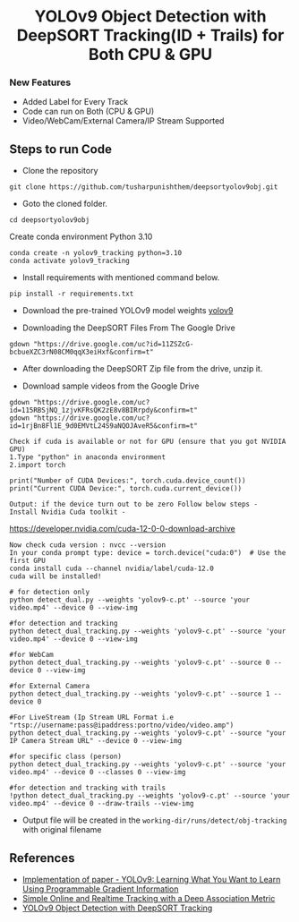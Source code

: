 <H1 align="center">
YOLOv9 Object Detection with DeepSORT Tracking(ID + Trails) for Both CPU & GPU </H1>

### New Features
- Added Label for Every Track
- Code can run on Both (CPU & GPU)
- Video/WebCam/External Camera/IP Stream Supported


## Steps to run Code

- Clone the repository
```
git clone https://github.com/tusharpunishthem/deepsortyolov9obj.git
```
- Goto the cloned folder.
```
cd deepsortyolov9obj
```
Create conda environment Python 3.10
```
conda create -n yolov9_tracking python=3.10
conda activate yolov9_tracking
```
- Install requirements with mentioned command below.
```
pip install -r requirements.txt
```
- Download the pre-trained YOLOv9 model weights
[yolov9](https://github.com/WongKinYiu/yolov9/releases/download/v0.1/yolov9-c.pt)

- Downloading the DeepSORT Files From The Google Drive 
```
gdown "https://drive.google.com/uc?id=11ZSZcG-bcbueXZC3rN08CM0qqX3eiHxf&confirm=t"
```
- After downloading the DeepSORT Zip file from the drive, unzip it. 

- Download sample videos from the Google Drive
```
gdown "https://drive.google.com/uc?id=115RBSjNQ_1zjvKFRsQK2zE8v8BIRrpdy&confirm=t"
gdown "https://drive.google.com/uc?id=1rjBn8Fl1E_9d0EMVtL24S9aNQOJAveR5&confirm=t"
```

```
Check if cuda is available or not for GPU (ensure that you got NVIDIA GPU)
1.Type "python" in anaconda environment
2.import torch

print("Number of CUDA Devices:", torch.cuda.device_count())
print("Current CUDA Device:", torch.cuda.current_device())

Output: if the device turn out to be zero Follow below steps -
Install Nvidia Cuda toolkit -
```
https://developer.nvidia.com/cuda-12-0-0-download-archive
```
Now check cuda version : nvcc --version
In your conda prompt type: device = torch.device("cuda:0")  # Use the first GPU
conda install cuda --channel nvidia/label/cuda-12.0
cuda will be installed!
```


```
# for detection only
python detect_dual.py --weights 'yolov9-c.pt' --source 'your video.mp4' --device 0 --view-img

#for detection and tracking
python detect_dual_tracking.py --weights 'yolov9-c.pt' --source 'your video.mp4' --device 0 --view-img

#for WebCam
python detect_dual_tracking.py --weights 'yolov9-c.pt' --source 0 --device 0 --view-img

#for External Camera
python detect_dual_tracking.py --weights 'yolov9-c.pt' --source 1 --device 0

#For LiveStream (Ip Stream URL Format i.e "rtsp://username:pass@ipaddress:portno/video/video.amp")
python detect_dual_tracking.py --weights 'yolov9-c.pt' --source "your IP Camera Stream URL" --device 0 --view-img

#for specific class (person)
python detect_dual_tracking.py --weights 'yolov9-c.pt' --source 'your video.mp4' --device 0 --classes 0 --view-img

#for detection and tracking with trails 
!python detect_dual_tracking.py --weights 'yolov9-c.pt' --source 'your video.mp4' --device 0 --draw-trails --view-img
```

- Output file will be created in the ```working-dir/runs/detect/obj-tracking``` with original filename








## References
- [Implementation of paper - YOLOv9: Learning What You Want to Learn Using Programmable Gradient Information](https://github.com/WongKinYiu/yolov9/blob/main/README.md)
- [Simple Online and Realtime Tracking with a Deep Association Metric](https://arxiv.org/abs/1703.07402)
- [YOLOv9 Object Detection with DeepSORT Tracking](https://github.com/MuhammadMoinFaisal/YOLOv9-DeepSORT-Object-Tracking.git)
